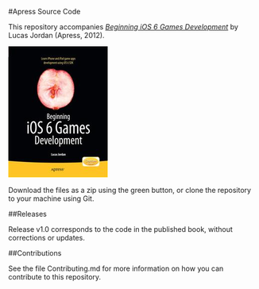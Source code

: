 #Apress Source Code

This repository accompanies [*Beginning iOS 6 Games Development*](http://www.apress.com/9781430244226) by Lucas Jordan (Apress, 2012).

![Cover image](9781430244226.jpg)

Download the files as a zip using the green button, or clone the repository to your machine using Git.

##Releases

Release v1.0 corresponds to the code in the published book, without corrections or updates.

##Contributions

See the file Contributing.md for more information on how you can contribute to this repository.
